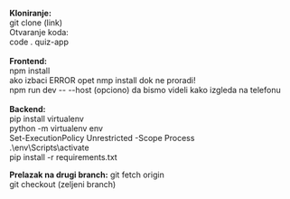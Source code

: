 <b>Kloniranje:</b> <br>
git clone (link) <br>
Otvaranje koda: <br>
code . quiz-app <br>
<br>
<b>Frontend:</b> <br>
npm install <br>
ako izbaci ERROR opet nmp install dok ne proradi! <br>
npm run dev -- --host (opciono) da bismo videli kako izgleda na telefonu <br>
<br>
<b>Backend:</b> <br>
pip install virtualenv <br>
python -m virtualenv env <br>
Set-ExecutionPolicy Unrestricted -Scope Process <br>
.\env\Scripts\activate <br>
pip install -r requirements.txt <br>

<b>Prelazak na drugi branch:</b>
git fetch origin<br>
git checkout (zeljeni branch)<br>
